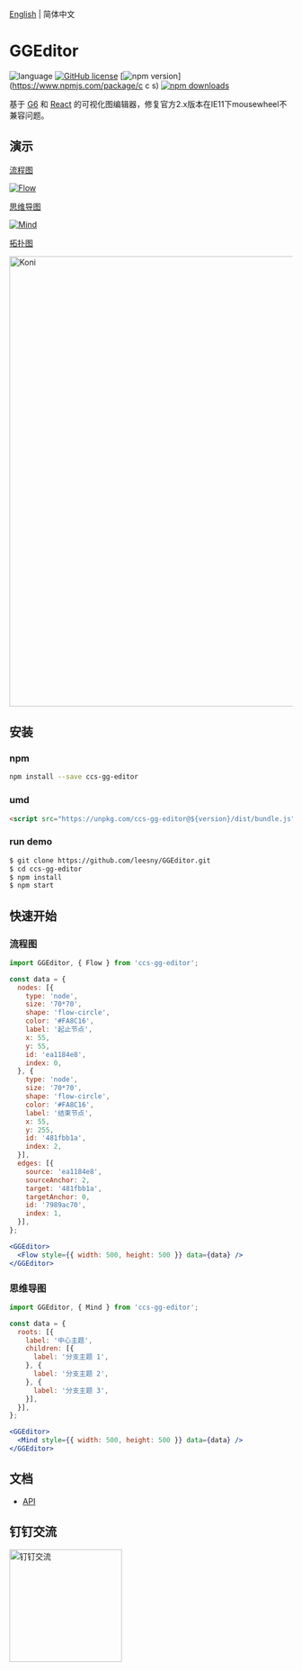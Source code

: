 [English](README.md) | 简体中文

# GGEditor

![language](https://img.shields.io/badge/language-react-red.svg) [![GitHub license](https://img.shields.io/github/license/mashape/apistatus.svg)](https://github.com/leesny/GGEditor/blob/master/LICENSE)
[![npm version](https://img.shields.io/npm/v/ccs-gg-editor.svg)](https://www.npmjs.com/package/c c s)
[![npm downloads](https://img.shields.io/npm/dm/ccs-gg-editor.svg)](https://www.npmjs.com/package/ccs-gg-editor)

基于 [G6](https://github.com/antvis/g6) 和 [React](https://github.com/facebook/react) 的可视化图编辑器，修复官方2.x版本在IE11下mousewheel不兼容问题。

## 演示

[流程图](http://ggeditor.com/demo/#/flow)

[![Flow](https://img.alicdn.com/tfs/TB1cl0LyAzoK1RjSZFlXXai4VXa-800-407.gif)](http://ggeditor.com/demo/#/flow)

[思维导图](http://ggeditor.com/demo/#/mind)

[![Mind](https://img.alicdn.com/tfs/TB1Qed2yxjaK1RjSZFAXXbdLFXa-800-467.gif)](http://ggeditor.com/demo/#/mind)

[拓扑图](http://ggeditor.com/demo/#/koni)

[<img src="https://img.alicdn.com/tfs/TB1vWxUyAvoK1RjSZFwXXciCFXa-1920-1003.png" alt="Koni" width="800">](http://ggeditor.com/demo/#/koni)

## 安装

### npm

```sh
npm install --save ccs-gg-editor
```

### umd

```html
<script src="https://unpkg.com/ccs-gg-editor@${version}/dist/bundle.js"></script>
```

### run demo

```sh
$ git clone https://github.com/leesny/GGEditor.git
$ cd ccs-gg-editor
$ npm install
$ npm start
```

## 快速开始

### 流程图

```jsx
import GGEditor, { Flow } from 'ccs-gg-editor';

const data = {
  nodes: [{
    type: 'node',
    size: '70*70',
    shape: 'flow-circle',
    color: '#FA8C16',
    label: '起止节点',
    x: 55,
    y: 55,
    id: 'ea1184e8',
    index: 0,
  }, {
    type: 'node',
    size: '70*70',
    shape: 'flow-circle',
    color: '#FA8C16',
    label: '结束节点',
    x: 55,
    y: 255,
    id: '481fbb1a',
    index: 2,
  }],
  edges: [{
    source: 'ea1184e8',
    sourceAnchor: 2,
    target: '481fbb1a',
    targetAnchor: 0,
    id: '7989ac70',
    index: 1,
  }],
};

<GGEditor>
  <Flow style={{ width: 500, height: 500 }} data={data} />
</GGEditor>
```

### 思维导图

```jsx
import GGEditor, { Mind } from 'ccs-gg-editor';

const data = {
  roots: [{
    label: '中心主题',
    children: [{
      label: '分支主题 1',
    }, {
      label: '分支主题 2',
    }, {
      label: '分支主题 3',
    }],
  }],
};

<GGEditor>
  <Mind style={{ width: 500, height: 500 }} data={data} />
</GGEditor>
```

## 文档

* [API](/docs/README.zh-CN.md#api)

## 钉钉交流

[<img src="https://img.alicdn.com/tfs/TB1AWhRywHqK1RjSZJnXXbNLpXa-1242-1602.jpg" alt="钉钉交流" width="200">](https://qr.dingtalk.com/action/joingroup?code=v1,k1,PSFRQbatttuFXEJhDNG1P4CMMUI1+sUDO5MZr3gjhqk=&_dt_no_comment=1&origin=11)